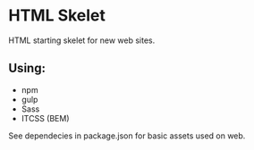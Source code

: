 # HTML Skelet

HTML starting skelet for new web sites.

## Using:
* npm
* gulp
* Sass
* ITCSS (BEM)

See dependecies in package.json for basic assets used on web.